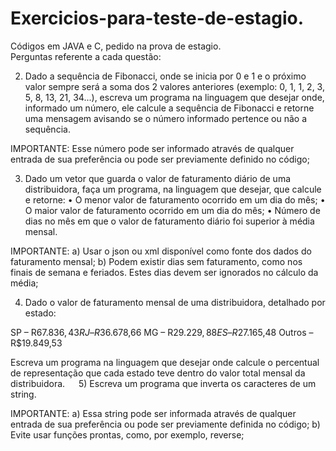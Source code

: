 # Exercicios-para-teste-de-estagio.
Códigos em JAVA e C, pedido na prova de estagio.  
Perguntas referente a cada questão:

2) Dado a sequência de Fibonacci, onde se inicia por 0 e 1 e o próximo valor sempre será a soma dos 2 valores anteriores (exemplo: 0, 1, 1, 2, 3, 5, 8, 13, 21, 34...), escreva um programa na linguagem que desejar onde, informado um número, ele calcule a sequência de Fibonacci e retorne uma mensagem avisando se o número informado pertence ou não a sequência.

IMPORTANTE:
Esse número pode ser informado através de qualquer entrada de sua preferência ou pode ser previamente definido no código;


3) Dado um vetor que guarda o valor de faturamento diário de uma distribuidora, faça um programa, na linguagem que desejar, que calcule e retorne:
• O menor valor de faturamento ocorrido em um dia do mês;
• O maior valor de faturamento ocorrido em um dia do mês;
• Número de dias no mês em que o valor de faturamento diário foi superior à média mensal.

IMPORTANTE:
a) Usar o json ou xml disponível como fonte dos dados do faturamento mensal;
b) Podem existir dias sem faturamento, como nos finais de semana e feriados. Estes dias devem ser ignorados no cálculo da média;


4) Dado o valor de faturamento mensal de uma distribuidora, detalhado por estado:

SP – R$67.836,43
RJ – R$36.678,66
MG – R$29.229,88
ES – R$27.165,48
Outros – R$19.849,53

Escreva um programa na linguagem que desejar onde calcule o percentual de representação que cada estado teve dentro do valor total mensal da distribuidora.
 
5) Escreva um programa que inverta os caracteres de um string.

IMPORTANTE:
a) Essa string pode ser informada através de qualquer entrada de sua preferência ou pode ser previamente definida no código;
b) Evite usar funções prontas, como, por exemplo, reverse;
